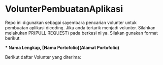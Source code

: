 # VolunterPembuatanAplikasi
Repo ini digunakan sebagai sayembara pencarian volunter untuk pembuatan aplikasi dicoding. Jika anda tertarik menjadi volunter. Silahkan melakukan PR(PULL REQUEST) pada berkasi ni ya. Silakan gunakan format berikut:


**\* Nama Lengkap, [Nama Portofolio](Alamat Portofolio)**


Berikut daftar Volunter yang diterima:
